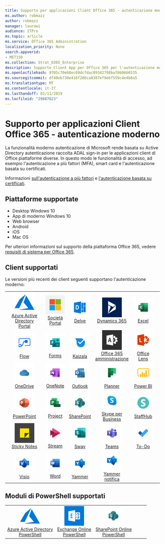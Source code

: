 ```yaml
---
title: Supporto per applicazioni Client Office 365 - autenticazione moderno
ms.author: robmazz
author: robmazz
manager: laurawi
audience: ITPro
ms.topic: article
ms.service: Office 365 Administration
localization_priority: None
search.appverid:
- MET150
ms.collection: Strat_O365_Enterprise
description: Supporto Client App per Office 365 per l'autenticazione moderno.
ms.openlocfilehash: 9705c70e68ec69dcfdac09342798baf860666535
ms.sourcegitcommit: df40eb730e416f206ca8387ef9e6f559c4e4b8a5
ms.translationtype: MT
ms.contentlocale: it-IT
ms.lasthandoff: 02/11/2019
ms.locfileid: "29887623"
---
```

# <a name="office-365-client-app-support---modern-authentication"></a>Supporto per applicazioni Client Office 365 - autenticazione moderno

La funzionalità moderno autenticazione di Microsoft rende basata su Active Directory autenticazione raccolta ADAL sign-in per le applicazioni client di Office piattaforme diverse. In questo modo le funzionalità di accesso, ad esempio l'autenticazione a più fattori (MFA), smart card e l'autenticazione basata su certificati.

Informazioni [sull'autenticazione a più fattori](https://docs.microsoft.com/azure/active-directory/authentication/multi-factor-authentication) e [l'autenticazione basata su certificati](https://docs.microsoft.com/azure/active-directory/active-directory-certificate-based-authentication-get-started).

## <a name="supported-platforms"></a>Piattaforme supportate

 - Desktop Windows 10
 - App di moderno Windows 10
 - Web browser
 - Android
 - iOS
 - Mac OS

Per ulteriori informazioni sul supporto della piattaforma Office 365, vedere [requisiti di sistema per Office 365](https://products.office.com/office-system-requirements).

## <a name="supported-clients"></a>Client supportati

Le versioni più recenti dei client seguenti supportano l'autenticazione moderno:

| | | | | | |
|:---:|:---:|:---:|:---:|:---:|:---:|
| ![Icona di Azure](media/o365-azure-64x64.png) <br> [Azure Active Directory <br> Portal](https://azure.microsoft.com/features/azure-portal/) | ![Icona del portale aziendale](media/o365-microsoft-64x64.png) <br> [Società <br> Portal](https://docs.microsoft.com/intune-user-help/sign-in-to-the-company-portal) | ![Informazioni dettagliate sull'icona](media/o365-delve-64x64.png) <br> [Delve](https://products.office.com/business/intelligent-search) | ![Icona Dynamics 365](media/o365-dynamics365-64x64.png) <br> [Dynamics 365](https://dynamics.microsoft.com) | ![Icona Excel](media/o365-excel-64x64.png) <br> [Excel](https://products.office.com/excel) |
| ![Icona di flusso](media/o365-flow-64x64.png) <br> [Flow](https://flow.microsoft.com) | ![Icona di moduli](media/o365-forms-64x64.png) <br> [Forms](https://flow.microsoft.com/connectors/shared_microsoftforms/microsoft-forms/) | ![Icona Kaizala](media/o365-kaizala-64x64.png) <br> [Kaizala](https://products.office.com/en/business/microsoft-kaizala) | ![Icona di amministrazione di Office 365](media/o365-o365admin-64x64.png) <br> [Office 365 <br> amministrazione](https://products.office.com/business/manage-office-365-admin-app) | ![Icona lente](media/o365-lens-64x64.png) <br> [Office Lens](https://www.microsoft.com/p/office-lens/9wzdncrfj3t8?activetab=pivot%3Aoverviewtab) | 
| ![OneDrive per icona Business](media/o365-OneDrive-64x64.png) <br> [OneDrive](https://products.office.com/onedrive-for-business/online-cloud-storage) |  ![Icona di OneNote](media/o365-OneNote-64x64.png) <br> [OneNote](https://products.office.com/onenote) | ![Icona di Outlook](media/o365-outlook-64x64.png) <br> [Outlook](https://products.office.com/outlook) | ![Icona di pianificazione](media/o365-planner-64x64.png) <br> [Planner](https://products.office.com/business/task-management-software) | ![Icona PowerBI](media/o365-powerbi-64x64.png) <br> [Power BI](https://powerbi.microsoft.com)
| ![Icona PowerPoint](media/o365-powerpoint-64x64.png) <br> [PowerPoint](https://products.office.com/powerpoint) | ![Icona progetto](media/o365-project-64x64.png) <br> [Project](https://products.office.com/project) | ![Icona di SharePoint](media/o365-sharepoint-64x64.png) <br> [SharePoint](https://products.office.com/sharepoint) | ![Skype per icona Business](media/o365-skypeforbusiness-64x64.png) <br> [Skype per <br> Business](https://www.skype.com/business/) | ![Icona StaffHub](media/o365-staffhub-64x64.png) <br> [StaffHub](https://products.office.com/microsoft-staffhub/staff-scheduling-software)
| ![Le icone di Lotus Notes](media/o365-stickynotes-64x64.png) <br> [Sticky Notes](https://www.microsoft.com/p/microsoft-sticky-notes/9nblggh4qghw) | ![Icona di flusso](media/o365-stream-64x64.png) <br> [Stream](https://stream.microsoft.com) | ![Icona sway](media/o365-sway-64x64.png) <br> [Sway](https://sway.com) | ![Icona di team](media/o365-teams-64x64.png) <br> [Teams](https://products.office.com/microsoft-teams/group-chat-software) | ![Icona da fare](media/o365-todo-64x64.png) <br> [To-Do](https://todo.microsoft.com)
| ![Icona Visio](media/o365-visio-64x64.png) <br> [Visio](https://products.office.com/visio/flowchart-software) | ![Icona Word](media/o365-word-64x64.png) <br> [Word](https://products.office.com/word) |![Icona di Yammer](media/o365-yammer-64x64.png) <br> [Yammer](https://products.office.com/yammer/yammer-overview) | ![Icona di Yammer](media/o365-yammer-64x64.png) <br> [Yammer <br> notifica](https://products.office.com/yammer/yammer-overview) |  |

## <a name="supported-powershell-modules"></a>Moduli di PowerShell supportati

| | | | | | |
|:---:|:---:|:---:|:---:|:---:|:---:|
| ![Icona di Azure](media/o365-azure-64x64.png) <br> [Azure Active Directory <br> PowerShell](https://docs.microsoft.com/powershell/azure/active-directory/overview?view=azureadps-2.0) | ![Icona di Exchange](media/o365-exchange-64x64.png) <br> [Exchange Online <br> PowerShell](https://docs.microsoft.com/powershell/exchange/exchange-online/exchange-online-powershell?view=exchange-ps) | ![Icona di SharePoint](media/o365-sharepoint-64x64.png) <br> [SharePoint Online <br> PowerShell](https://docs.microsoft.com/sharepoint/manage-team-and-communication-sites-in-powershell)